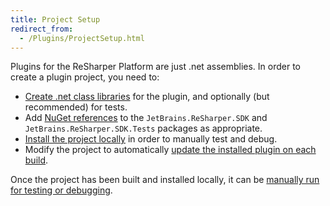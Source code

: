 ```yaml
---
title: Project Setup
redirect_from:
  - /Plugins/ProjectSetup.html
---
```


Plugins for the ReSharper Platform are just .net assemblies. In order to create a plugin project, you need to:

* [Create .net class libraries](ProjectSetup/CreatingProjects.md) for the plugin, and optionally (but recommended) for tests.
* Add [NuGet references](ProjectSetup/NuGetReferences.md) to the `JetBrains.ReSharper.SDK` and `JetBrains.ReSharper.SDK.Tests` packages as appropriate.
* [Install the project locally](ProjectSetup/InitialInstallation.md) in order to manually test and debug.
* Modify the project to automatically [update the installed plugin on each build](ProjectSetup/CopyOnBuild.md).

Once the project has been built and installed locally, it can be [manually run for testing or debugging](Debugging.md).

